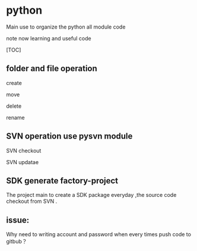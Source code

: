 # python

Main use to organize the python all module code

note now learning and useful code

[TOC]

## folder and file operation

create  

move

delete

rename

## SVN operation use pysvn module

SVN checkout

SVN updatae



## SDK generate factory-project

The project main to create a SDK package everyday ,the source code checkout from SVN .

## issue:

Why need to writing  account and  password when every times  push code to gitbub？